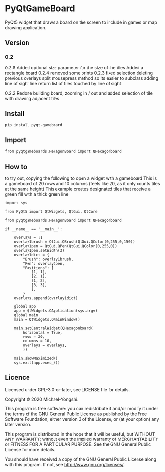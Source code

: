 # PyQtGameBoard
PyQt5 widget that draws a board on the screen to include in games or map drawing application.

## Version
### 0.2
0.2.5   Added optional size parameter for the size of the tiles
        Added a rectangle board
0.2.4   removed some prints
0.2.3   fixed selection deleting previous overlays
        split mousepress method so its easier to subclass
        adding line of sight line
        return list of tiles touched by line of sight

0.2.2   Redone building board, zooming in / out and added selection of tile with drawing adjacent tiles

## Install
```
pip install pyqt-gameboard
```

## Import
```
from pyqtgameboards.HexagonBoard import QHexagonboard
```

## How to
to try out, copying the following to open a widget with a gameboard
This is a gameboard of 20 rows and 10 columns (feels like 20, as it only counts tiles at the same height)
This example creates designated tiles that receive a green fill with a thick green line

```
import sys

from PyQt5 import QtWidgets, QtGui, QtCore

from pyqtgameboards.HexagonBoard import QHexagonboard

if __name__ == '__main__':

    overlays = []
    overlay1brush = QtGui.QBrush(QtGui.QColor(0,255,0,150))
    overlay1pen = QtGui.QPen(QtGui.QColor(0,255,0))
    overlay1pen.setWidth(3)
    overlay1dict = {
        "Brush": overlay1brush,
        "Pen": overlay1pen,
        "Positions": [
            [1, 1], 
            [2, 1],
            [1, 2],
            [3, 3],
            ],
        }
    overlays.append(overlay1dict)

    global app
    app = QtWidgets.QApplication(sys.argv)
    global main
    main = QtWidgets.QMainWindow()

    main.setCentralWidget(QHexagonboard(
        horizontal = True, 
        rows = 20, 
        columns = 10,
        overlays = overlays,
        ))

    main.showMaximized()
    sys.exit(app.exec_())
```

## Licence

Licensed under GPL-3.0-or-later, see LICENSE file for details.

Copyright © 2020 Michael-Yongshi.

This program is free software: you can redistribute it and/or modify it under the terms of the GNU General Public License as published by the Free Software Foundation, either version 3 of the License, or (at your option) any later version.

This program is distributed in the hope that it will be useful, but WITHOUT ANY WARRANTY; without even the implied warranty of MERCHANTABILITY or FITNESS FOR A PARTICULAR PURPOSE. See the GNU General Public License for more details.

You should have received a copy of the GNU General Public License along with this program. If not, see http://www.gnu.org/licenses/.

